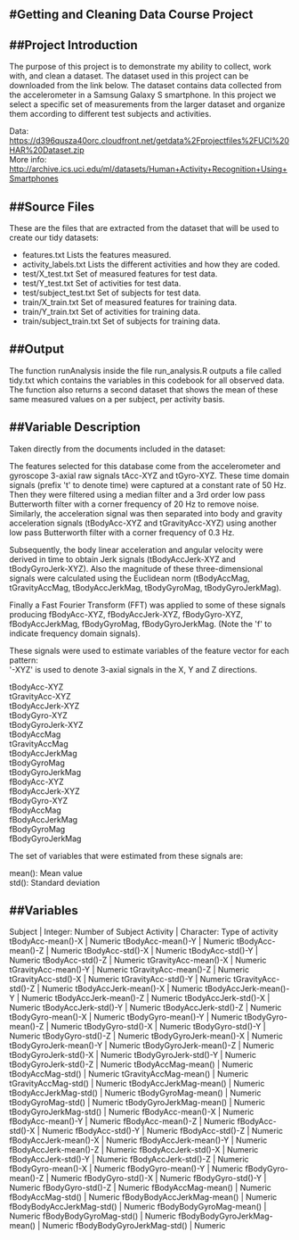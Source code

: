 #Getting and Cleaning Data Course Project
----------------

##Project Introduction
-----------------
The purpose of this project is to demonstrate my ability to collect, work with, and clean a dataset.  The dataset used in this project can be downloaded from the link below.  The dataset contains data collected from the accelerometer in a Samsung Galaxy S smartphone.  In this project we select a specific set of measurements from the larger dataset and organize them according to different test subjects and activities.

Data: https://d396qusza40orc.cloudfront.net/getdata%2Fprojectfiles%2FUCI%20HAR%20Dataset.zip   
More info: http://archive.ics.uci.edu/ml/datasets/Human+Activity+Recognition+Using+Smartphones 

##Source Files
---------------
These are the files that are extracted from the dataset that will be used to create our tidy datasets:

* features.txt   Lists the features measured.  
* activity_labels.txt   Lists the different activities and how they are coded.  
* test/X_test.txt   Set of measured features for test data.  
* test/Y_test.txt   Set of activities for test data.  
* test/subject_test.txt   Set of subjects for test data.  
* train/X_train.txt   Set of measured features for training data.  
* train/Y_train.txt   Set of activities for training data.  
* train/subject_train.txt  Set of subjects for training data.  

##Output
---------------
The function runAnalysis inside the file run_analysis.R outputs a file called tidy.txt which contains the variables in this codebook for all observed data.  The function also returns a second dataset that shows the mean of these same measured values on a per subject, per activity basis.

##Variable Description
-----------------
Taken directly from the documents included in the dataset:

The features selected for this database come from the accelerometer and gyroscope 3-axial raw signals tAcc-XYZ and tGyro-XYZ. These time domain signals (prefix 't' to denote time) were captured at a constant rate of 50 Hz. Then they were filtered using a median filter and a 3rd order low pass Butterworth filter with a corner frequency of 20 Hz to remove noise. Similarly, the acceleration signal was then separated into body and gravity acceleration signals (tBodyAcc-XYZ and tGravityAcc-XYZ) using another low pass Butterworth filter with a corner frequency of 0.3 Hz. 

Subsequently, the body linear acceleration and angular velocity were derived in time to obtain Jerk signals (tBodyAccJerk-XYZ and tBodyGyroJerk-XYZ). Also the magnitude of these three-dimensional signals were calculated using the Euclidean norm (tBodyAccMag, tGravityAccMag, tBodyAccJerkMag, tBodyGyroMag, tBodyGyroJerkMag). 

Finally a Fast Fourier Transform (FFT) was applied to some of these signals producing fBodyAcc-XYZ, fBodyAccJerk-XYZ, fBodyGyro-XYZ, fBodyAccJerkMag, fBodyGyroMag, fBodyGyroJerkMag. (Note the 'f' to indicate frequency domain signals). 

These signals were used to estimate variables of the feature vector for each pattern:  
'-XYZ' is used to denote 3-axial signals in the X, Y and Z directions.

tBodyAcc-XYZ  
tGravityAcc-XYZ  
tBodyAccJerk-XYZ  
tBodyGyro-XYZ  
tBodyGyroJerk-XYZ  
tBodyAccMag  
tGravityAccMag  
tBodyAccJerkMag  
tBodyGyroMag  
tBodyGyroJerkMag  
fBodyAcc-XYZ  
fBodyAccJerk-XYZ  
fBodyGyro-XYZ  
fBodyAccMag  
fBodyAccJerkMag  
fBodyGyroMag  
fBodyGyroJerkMag  

The set of variables that were estimated from these signals are: 

mean(): Mean value  
std(): Standard deviation  


##Variables
-----------------

Subject 					|  Integer: Number of Subject
Activity 					|  Character: Type of activity
tBodyAcc-mean()-X 			|  Numeric
tBodyAcc-mean()-Y			|  Numeric
tBodyAcc-mean()-Z			|  Numeric
tBodyAcc-std()-X			|  Numeric
tBodyAcc-std()-Y			|  Numeric
tBodyAcc-std()-Z			|  Numeric
tGravityAcc-mean()-X		|  Numeric
tGravityAcc-mean()-Y		|  Numeric
tGravityAcc-mean()-Z		|  Numeric
tGravityAcc-std()-X 		|  Numeric
tGravityAcc-std()-Y 		|  Numeric
tGravityAcc-std()-Z 		|  Numeric
tBodyAccJerk-mean()-X 		|  Numeric
tBodyAccJerk-mean()-Y 		|  Numeric
tBodyAccJerk-mean()-Z 		|  Numeric
tBodyAccJerk-std()-X 		|  Numeric
tBodyAccJerk-std()-Y 		|  Numeric
tBodyAccJerk-std()-Z 		|  Numeric
tBodyGyro-mean()-X 			|  Numeric
tBodyGyro-mean()-Y 			|  Numeric
tBodyGyro-mean()-Z 			|  Numeric
tBodyGyro-std()-X 			|  Numeric
tBodyGyro-std()-Y 			|  Numeric
tBodyGyro-std()-Z 			|  Numeric
tBodyGyroJerk-mean()-X 		|  Numeric
tBodyGyroJerk-mean()-Y 		|  Numeric
tBodyGyroJerk-mean()-Z		|  Numeric
tBodyGyroJerk-std()-X		|  Numeric
tBodyGyroJerk-std()-Y 		|  Numeric
tBodyGyroJerk-std()-Z 		|  Numeric
tBodyAccMag-mean() 			|  Numeric
tBodyAccMag-std() 			|  Numeric
tGravityAccMag-mean() 		|  Numeric
tGravityAccMag-std() 		|  Numeric
tBodyAccJerkMag-mean() 		|  Numeric
tBodyAccJerkMag-std() 		|  Numeric
tBodyGyroMag-mean() 		|  Numeric
tBodyGyroMag-std() 			|  Numeric
tBodyGyroJerkMag-mean() 	|  Numeric
tBodyGyroJerkMag-std() 		|  Numeric
fBodyAcc-mean()-X 			|  Numeric
fBodyAcc-mean()-Y 			|  Numeric
fBodyAcc-mean()-Z 			|  Numeric
fBodyAcc-std()-X 			|  Numeric
fBodyAcc-std()-Y 			|  Numeric
fBodyAcc-std()-Z 			|  Numeric
fBodyAccJerk-mean()-X 		|  Numeric
fBodyAccJerk-mean()-Y 		|  Numeric
fBodyAccJerk-mean()-Z 		|  Numeric
fBodyAccJerk-std()-X 		|  Numeric
fBodyAccJerk-std()-Y 		|  Numeric
fBodyAccJerk-std()-Z 		|  Numeric
fBodyGyro-mean()-X 			|  Numeric
fBodyGyro-mean()-Y 			|  Numeric
fBodyGyro-mean()-Z 			|  Numeric
fBodyGyro-std()-X 			|  Numeric
fBodyGyro-std()-Y 			|  Numeric
fBodyGyro-std()-Z 			|  Numeric
fBodyAccMag-mean() 			|  Numeric
fBodyAccMag-std() 			|  Numeric
fBodyBodyAccJerkMag-mean() 	|  Numeric
fBodyBodyAccJerkMag-std() 	|  Numeric
fBodyBodyGyroMag-mean() 	|  Numeric
fBodyBodyGyroMag-std() 		|  Numeric
fBodyBodyGyroJerkMag-mean() |  Numeric
fBodyBodyGyroJerkMag-std() 	|  Numeric


